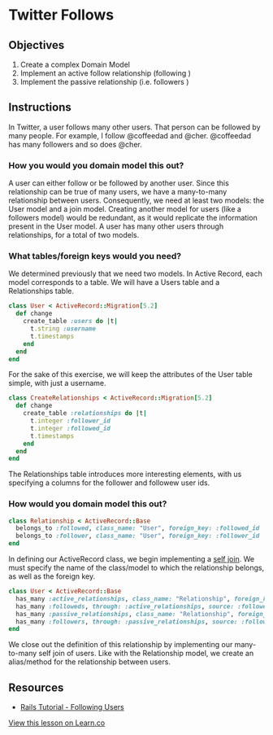 # Twitter Follows

## Objectives

1. Create a complex Domain Model
2. Implement an active follow relationship (following )
3. Implement the passive relationship (i.e. followers )  

## Instructions

In Twitter, a user follows many other users. That person can be followed by many people. For example, I follow @coffeedad and @cher. @coffeedad has many followers and so does @cher.

### How you would you domain model this out?

A user can either follow or be followed by another user. Since this relationship can be true of many users, we have a many-to-many relationship between users. Consequently, we need at least two models: the User model and a join model. Creating another model for users (like a followers model) would be redundant, as it would replicate the information present in the User model. A user has many other users through relationships, for a total of two models.

### What tables/foreign keys would you need?

We determined previously that we need two models. In Active Record, each model corresponds to a table. We will have a Users table and a Relationships table.

```ruby
class User < ActiveRecord::Migration[5.2]
  def change
    create_table :users do |t|
      t.string :username
      t.timestamps
    end
  end
end
```

For the sake of this exercise, we will keep the attributes of the User table simple, with just a username.

```ruby
class CreateRelationships < ActiveRecord::Migration[5.2]
  def change
    create_table :relationships do |t|
      t.integer :follower_id
      t.integer :followed_id
      t.timestamps
    end
  end
end
```

The Relationships table introduces more interesting elements, with us specifying a columns for the follower and followew user ids.

### How would you domain model this out?

```ruby
class Relationship < ActiveRecord::Base
  belongs_to :followed, class_name: "User", foreign_key: :followed_id
  belongs_to :follower, class_name: "User", foreign_key: :follower_id
end
```

In defining our ActiveRecord class, we begin implementing a [self join](https://guides.rubyonrails.org/association_basics.html#self-joins). We must specify the name of the class/model to which the relationship belongs, as well as the foreign key.

```ruby
class User < ActiveRecord::Base
  has_many :active_relationships, class_name: "Relationship", foreign_key: :follower_id, dependent: :destroy
  has_many :followeds, through: :active_relationships, source: :followed
  has_many :passive_relationships, class_name: "Relationship", foreign_key: :followed_id, dependent: :destroy
  has_many :followers, through: :passive_relationships, source: :follower
end
```

We close out the definition of this relationship by implementing our many-to-many self join of users. Like with the Relationship model, we create an alias/method for the relationship between users.

## Resources

* [Rails Tutorial - Following Users](https://rails-4-0.railstutorial.org/book/following_users)

<a href='https://learn.co/lessons/twitter-follows' data-visibility='hidden'>View this lesson on Learn.co</a>
